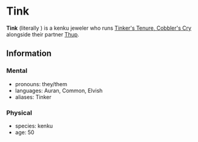 # Tink

**Tink** (literally **<the sound of a chisel tapping a gem three times in succession>**) is a kenku jeweler who runs [Tinker's Tenure, Cobbler's Cry](../cape-bec/tinkers-tenure-cobblers-cry.md) alongside their partner [Thup](thup.md).

## Information

### Mental

- pronouns: they/them
- languages: Auran, Common, Elvish
- aliases: Tinker

### Physical

- species: kenku
- age: 50
